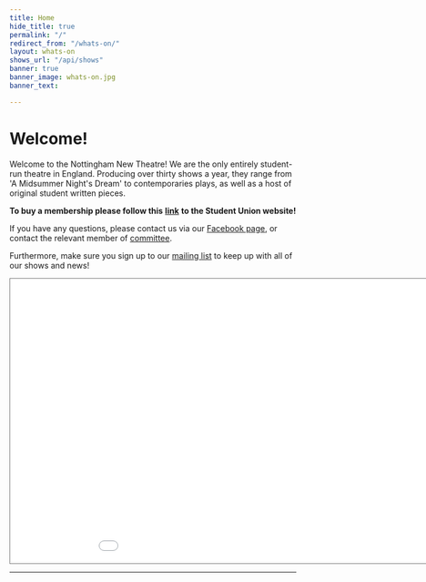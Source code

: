 ```yaml
---
title: Home
hide_title: true
permalink: "/"
redirect_from: "/whats-on/"
layout: whats-on
shows_url: "/api/shows"
banner: true
banner_image: whats-on.jpg
banner_text: 

---
```

# Welcome!

Welcome to the Nottingham New Theatre! We are the only entirely student-run theatre in England. Producing over thirty shows a year, they range from 'A Midsummer Night's Dream' to contemporaries plays, as well as a host of original student written pieces.

**To buy a membership please follow this** [**link**](https://su.nottingham.ac.uk/activities/view/new-theatre) **to the Student Union website!**

If you have any questions, please contact us via our [Facebook page](https://www.facebook.com/thenottinghamnewtheatre), or contact the relevant member of [committee](/about/#committee "Committee").

Furthermore, make sure you sign up to our [mailing list](https://newtheatre.us3.list-manage.com/subscribe?u=ce5311ce46fe45638f90f4022&id=97e4899eb8) to keep up with all of our shows and news!

<iframe src="[https://calendar.google.com/calendar/embed?height=500&wkst=1&bgcolor=%23ffffff&ctz=Europe%2FLondon&hl=en_GB&title=What](https://calendar.google.com/calendar/embed?height=500&wkst=1&bgcolor=%23ffffff&ctz=Europe%2FLondon&hl=en_GB&title=What "https://calendar.google.com/calendar/embed?height=500&wkst=1&bgcolor=%23ffffff&ctz=Europe%2FLondon&hl=en_GB&title=What")'s%20on&src=Y19hNDE3MjcxNzA1MDE0MzFlNjIwZTE0MjVlNTRmZDYxZjkwZmQ4MjM0OGFiNTlhZjQ5NWM5OTViNWEzNjYwNTljQGdyb3VwLmNhbGVuZGFyLmdvb2dsZS5jb20&color=%23F09300" style="border:solid 1px #777" width="1000" height="500" frameborder="0" scrolling="no"></iframe>

<hr class="w-75">